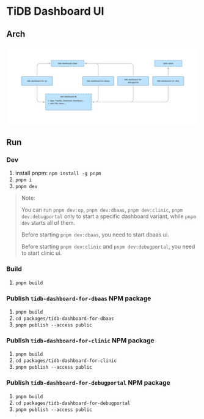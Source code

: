 # TiDB Dashboard UI

## Arch

![ui arch](./ui_arch.png)

## Run

### Dev

1. install pnpm: `npm install -g pnpm`
1. `pnpm i`
1. `pnpm dev`

> Note:
>
> You can run `pnpm dev:op`, `pnpm dev:dbaas`, `pnpm dev:clinic`, `pnpm dev:debugportal` only to start a specific dashboard variant, while `pnpm dev` starts all of them.
>
> Before starting `pnpm dev:dbaas`, you need to start dbaas ui.
>
> Before starting `pnpm dev:clinic` and `pnpm dev:debugportal`, you need to start clinic ui.

### Build

1. `pnpm build`

### Publish `tidb-dashboard-for-dbaas` NPM package

1. `pnpm build`
1. `cd packages/tidb-dashboard-for-dbaas`
1. `pnpm publish --access public`

### Publish `tidb-dashboard-for-clinic` NPM package

1. `pnpm build`
1. `cd packages/tidb-dashboard-for-clinic`
1. `pnpm publish --access public`

### Publish `tidb-dashboard-for-debugportal` NPM package

1. `pnpm build`
1. `cd packages/tidb-dashboard-for-debugportal`
1. `pnpm publish --access public`
